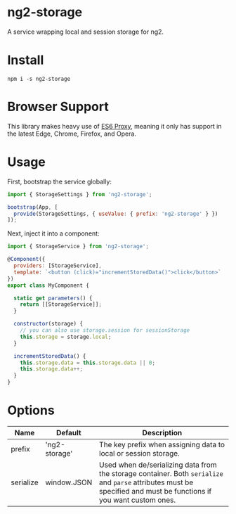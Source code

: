 # ng2-storage
A service wrapping local and session storage for ng2.

# Install
`npm i -s ng2-storage`

# Browser Support
This library makes heavy use of [ES6 Proxy](https://developer.mozilla.org/en-US/docs/Web/JavaScript/Reference/Global_Objects/Proxy), meaning it only has support in the latest Edge, Chrome, Firefox, and Opera.

# Usage
First, bootstrap the service globally:

```js
import { StorageSettings } from 'ng2-storage';

bootstrap(App, [
  provide(StorageSettings, { useValue: { prefix: 'ng2-storage' } })
]);
```

Next, inject it into a component:
```js
import { StorageService } from 'ng2-storage';

@Component({
  providers: [StorageService],
  template: `<button (click)="incrementStoredData()">click</button>`
})
export class MyComponent {

  static get parameters() {
    return [[StorageService]];
  }

  constructor(storage) {
    // you can also use storage.session for sessionStorage
    this.storage = storage.local;
  }

  incrementStoredData() {
    this.storage.data = this.storage.data || 0;
    this.storage.data++;
  }
}
```

# Options
Name      | Default       | Description
----      | -------       | -----------
prefix    | 'ng2-storage' | The key prefix when assigning data to local or session storage.
serialize | window.JSON   | Used when de/serializing data from the storage container. Both `serialize` and `parse` attributes must be specified and must be functions if you want custom ones.
